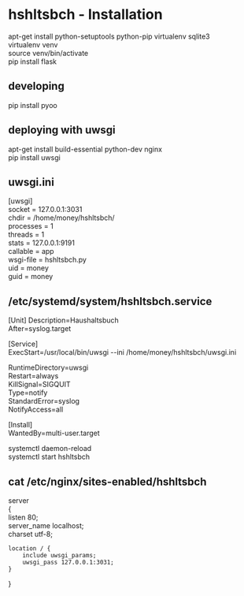 # hshltsbch - Installation

apt-get install python-setuptools python-pip virtualenv sqlite3  
virtualenv venv  
source venv/bin/activate  
pip install flask  

## developing   
pip install pyoo   

## deploying with uwsgi
apt-get install build-essential python-dev nginx  
pip install uwsgi  

## uwsgi.ini 
[uwsgi]  
socket = 127.0.0.1:3031  
chdir = /home/money/hshltsbch/  
processes = 1  
threads = 1  
stats = 127.0.0.1:9191  
callable = app  
wsgi-file = hshltsbch.py  
uid = money  
guid = money  


## /etc/systemd/system/hshltsbch.service  
[Unit] 
Description=Haushaltsbuch   
After=syslog.target  

[Service]  
ExecStart=/usr/local/bin/uwsgi --ini /home/money/hshltsbch/uwsgi.ini  

RuntimeDirectory=uwsgi  
Restart=always  
KillSignal=SIGQUIT  
Type=notify  
StandardError=syslog  
NotifyAccess=all  

[Install]  
WantedBy=multi-user.target  


systemctl daemon-reload  
systemctl start hshltsbch  

## cat /etc/nginx/sites-enabled/hshltsbch 
server  
{  
    listen          80;  
    server_name     localhost;  
    charset         utf-8;  

    location / {  
        include uwsgi_params;  
        uwsgi_pass 127.0.0.1:3031;  
    }  
} 

